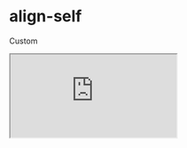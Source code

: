 ---
---

# align-self

Custom

<div class="iframe_code"><iframe src="https://lstyle.larico.net/dist/align-self.css" allowfullscreen></iframe></div>
